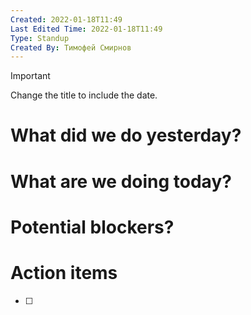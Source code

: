 ```yaml
---
Created: 2022-01-18T11:49
Last Edited Time: 2022-01-18T11:49
Type: Standup
Created By: Тимофей Смирнов
---
```

> [!important]  
> Change the title to include the date.  

# What did we do yesterday?

# What are we doing today?

# Potential blockers?

# Action items

- [ ]